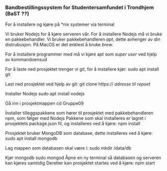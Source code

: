 ### Bandbestillingssystem for Studentersamfundet i Trondhjem (BaST ??)


For å installere og kjøre på *nix systemer via terminal

Vi bruker Nodejs for å kjøre serveren vår. For å installere Nodejs må vi bruke en pakkebehandler.
Vi bruker pakkebehandleren *apt*, dette avhenger av din distrubusjon. På MacOS er det enklest å bruke *brew*.

For å installere programmer med  må vi kjøre apt som *super user* ved hjelp av kommandoensud

For å laste ned prosjektet trenger vi git, for å installere kjør:
	sudo apt install git

Last ned prosjektet ved hjelp av git:
	git clone https:// *adresse til repoet*

Installer Nodejs
	sudo apt install nodejs

Gå inn i prosjektmappen
	cd Gruppe09

Ínstaller tilleggspakkene som hører til prosjektet med pakkebehandleren npm, som følger med Nodejs
Pakkene som skal installeres er lagret i prosjektets package.json fil, og installeres ved å kjøre:
	npm install

Prosjektet bruker MongoDB som database, dette installeres ved å kjøre:
	sudo apt install mongodb

Lag mappen som databasen skal være i:
	sudo mkdir /data/db

Kjør mongodb
	sudo mongod
Åpne en ny terminal så databasen og serveren kan kjøres samtidig
Deretter kan prosjektet startes ved å kjøre:
	npm start
